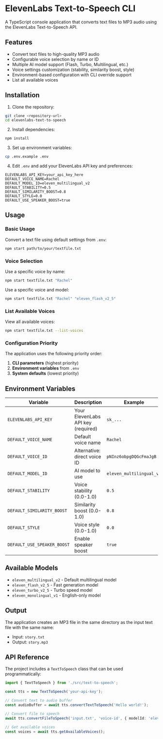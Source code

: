 # ElevenLabs Text-to-Speech CLI

A TypeScript console application that converts text files to MP3 audio using the ElevenLabs Text-to-Speech API.

## Features

- Convert text files to high-quality MP3 audio
- Configurable voice selection by name or ID
- Multiple AI model support (Flash, Turbo, Multilingual, etc.)
- Voice settings customization (stability, similarity boost, style)
- Environment-based configuration with CLI override support
- List all available voices

## Installation

1. Clone the repository:
```bash
git clone <repository-url>
cd elevenlabs-text-to-speech
```

2. Install dependencies:
```bash
npm install
```

3. Set up environment variables:
```bash
cp .env.example .env
```

4. Edit `.env` and add your ElevenLabs API key and preferences:
```env
ELEVENLABS_API_KEY=your_api_key_here
DEFAULT_VOICE_NAME=Rachel
DEFAULT_MODEL_ID=eleven_multilingual_v2
DEFAULT_STABILITY=0.5
DEFAULT_SIMILARITY_BOOST=0.8
DEFAULT_STYLE=0.0
DEFAULT_USE_SPEAKER_BOOST=true
```

## Usage

### Basic Usage

Convert a text file using default settings from `.env`:
```bash
npm start path/to/your/textfile.txt
```

### Voice Selection

Use a specific voice by name:
```bash
npm start textfile.txt "Rachel"
```

Use a specific voice and model:
```bash
npm start textfile.txt "Rachel" "eleven_flash_v2_5"
```

### List Available Voices

View all available voices:
```bash
npm start textfile.txt --list-voices
```

### Configuration Priority

The application uses the following priority order:
1. **CLI parameters** (highest priority)
2. **Environment variables** from `.env`
3. **System defaults** (lowest priority)

## Environment Variables

| Variable | Description | Example |
|----------|-------------|---------|
| `ELEVENLABS_API_KEY` | Your ElevenLabs API key (required) | `sk_...` |
| `DEFAULT_VOICE_NAME` | Default voice name | `Rachel` |
| `DEFAULT_VOICE_ID` | Alternative: direct voice ID | `pNInz6obpgDQGcFmaJgB` |
| `DEFAULT_MODEL_ID` | AI model to use | `eleven_multilingual_v2` |
| `DEFAULT_STABILITY` | Voice stability (0.0-1.0) | `0.5` |
| `DEFAULT_SIMILARITY_BOOST` | Similarity boost (0.0-1.0) | `0.8` |
| `DEFAULT_STYLE` | Voice style (0.0-1.0) | `0.0` |
| `DEFAULT_USE_SPEAKER_BOOST` | Enable speaker boost | `true` |

## Available Models

- `eleven_multilingual_v2` - Default multilingual model
- `eleven_flash_v2_5` - Fast generation model
- `eleven_turbo_v2_5` - Turbo speed model
- `eleven_monolingual_v1` - English-only model

## Output

The application creates an MP3 file in the same directory as the input text file with the same name:
- Input: `story.txt`
- Output: `story.mp3`

## API Reference

The project includes a `TextToSpeech` class that can be used programmatically:

```typescript
import { TextToSpeech } from './src/text-to-speech';

const tts = new TextToSpeech('your-api-key');

// Convert text to audio buffer
const audioBuffer = await tts.convertTextToSpeech('Hello world!');

// Convert file to speech
await tts.convertFileToSpeech('input.txt', 'voice-id', { modelId: 'eleven_flash_v2_5' });

// Get available voices
const voices = await tts.getAvailableVoices();
```
